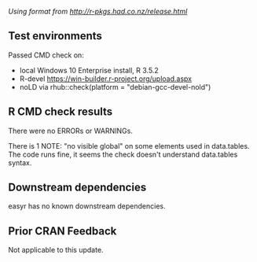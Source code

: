 *Using format from http://r-pkgs.had.co.nz/release.html*

## Test environments

Passed CMD check on:

* local Windows 10 Enterprise install, R 3.5.2
* R-devel https://win-builder.r-project.org/upload.aspx
* noLD via rhub::check(platform = "debian-gcc-devel-nold")

## R CMD check results

There were no ERRORs or WARNINGs.

There is 1 NOTE: "no visible global" on some elements used in data.tables. 
The code runs fine, it seems the check doesn't understand data.tables syntax.

## Downstream dependencies

easyr has no known downstream dependencies.

## Prior CRAN Feedback

Not applicable to this update.

